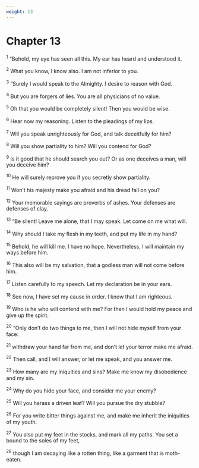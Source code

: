 ```yaml
---
weight: 13
---
```


# Chapter 13

<sup>1</sup> “Behold, my eye has seen all this. My ear has heard and understood it. 

<sup>2</sup> What you know, I know also. I am not inferior to you. 

<sup>3</sup> “Surely I would speak to the Almighty. I desire to reason with God. 

<sup>4</sup> But you are forgers of lies. You are all physicians of no value. 

<sup>5</sup> Oh that you would be completely silent! Then you would be wise. 

<sup>6</sup> Hear now my reasoning. Listen to the pleadings of my lips. 

<sup>7</sup> Will you speak unrighteously for God, and talk deceitfully for him? 

<sup>8</sup> Will you show partiality to him? Will you contend for God? 

<sup>9</sup> Is it good that he should search you out? Or as one deceives a man, will you deceive him? 

<sup>10</sup> He will surely reprove you if you secretly show partiality. 

<sup>11</sup> Won’t his majesty make you afraid and his dread fall on you? 

<sup>12</sup> Your memorable sayings are proverbs of ashes. Your defenses are defenses of clay. 

<sup>13</sup> “Be silent! Leave me alone, that I may speak. Let come on me what will. 

<sup>14</sup> Why should I take my flesh in my teeth, and put my life in my hand? 

<sup>15</sup> Behold, he will kill me. I have no hope. Nevertheless, I will maintain my ways before him. 

<sup>16</sup> This also will be my salvation, that a godless man will not come before him. 

<sup>17</sup> Listen carefully to my speech. Let my declaration be in your ears. 

<sup>18</sup> See now, I have set my cause in order. I know that I am righteous. 

<sup>19</sup> Who is he who will contend with me? For then I would hold my peace and give up the spirit. 

<sup>20</sup> “Only don’t do two things to me, then I will not hide myself from your face: 

<sup>21</sup> withdraw your hand far from me, and don’t let your terror make me afraid. 

<sup>22</sup> Then call, and I will answer, or let me speak, and you answer me. 

<sup>23</sup> How many are my iniquities and sins? Make me know my disobedience and my sin. 

<sup>24</sup> Why do you hide your face, and consider me your enemy? 

<sup>25</sup> Will you harass a driven leaf? Will you pursue the dry stubble? 

<sup>26</sup> For you write bitter things against me, and make me inherit the iniquities of my youth. 

<sup>27</sup> You also put my feet in the stocks, and mark all my paths. You set a bound to the soles of my feet, 

<sup>28</sup> though I am decaying like a rotten thing, like a garment that is moth-eaten. 


